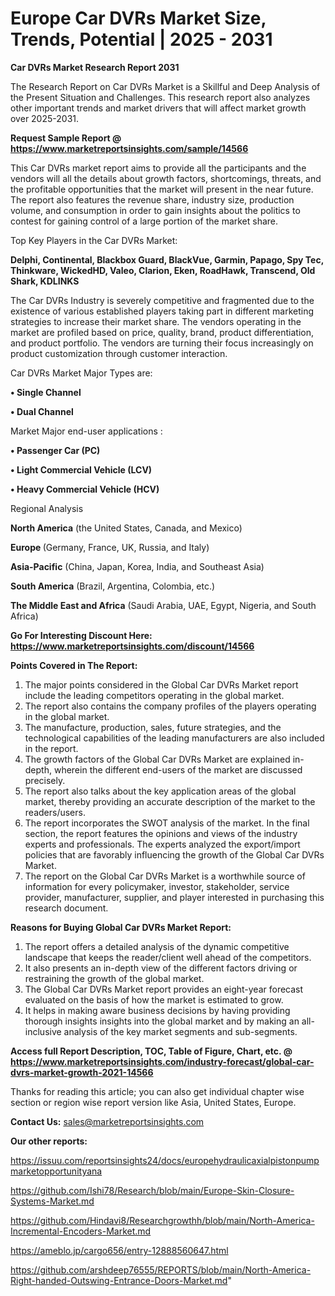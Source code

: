 # Europe Car DVRs Market Size, Trends, Potential | 2025 - 2031

<strong>Car DVRs Market Research Report 2031</strong>

The Research Report on Car DVRs Market is a Skillful and Deep Analysis of the Present Situation and Challenges. This research report also analyzes other important trends and market drivers that will affect market growth over 2025-2031.

<strong>Request Sample Report @ <a href=https://www.marketreportsinsights.com/sample/14566>https://www.marketreportsinsights.com/sample/14566</a></strong>

This Car DVRs market report aims to provide all the participants and the vendors will all the details about growth factors, shortcomings, threats, and the profitable opportunities that the market will present in the near future. The report also features the revenue share, industry size, production volume, and consumption in order to gain insights about the politics to contest for gaining control of a large portion of the market share.

Top Key Players in the Car DVRs Market:

<strong>Delphi, Continental, Blackbox Guard, BlackVue, Garmin, Papago, Spy Tec, Thinkware, WickedHD, Valeo, Clarion, Eken, RoadHawk, Transcend, Old Shark, KDLINKS</strong>

The Car DVRs Industry is severely competitive and fragmented due to the existence of various established players taking part in different marketing strategies to increase their market share. The vendors operating in the market are profiled based on price, quality, brand, product differentiation, and product portfolio. The vendors are turning their focus increasingly on product customization through customer interaction.

Car DVRs Market Major Types are:

<strong>• Single Channel

• Dual Channel</strong>

Market Major end-user applications :

<strong>• Passenger Car (PC)

• Light Commercial Vehicle (LCV)

• Heavy Commercial Vehicle (HCV)</strong>

Regional Analysis

</u><strong><b>North America</b></strong> (the United States, Canada, and Mexico)

<strong><b>Europe </b></strong>(Germany, France, UK, Russia, and Italy)

<strong><b>Asia-Pacific</b></strong> (China, Japan, Korea, India, and Southeast Asia)

<strong><b>South America</b></strong> (Brazil, Argentina, Colombia, etc.)

<strong><b>The Middle East and Africa</b></strong> (Saudi Arabia, UAE, Egypt, Nigeria, and South Africa)

<strong>Go For Interesting Discount Here: <a href=https://www.marketreportsinsights.com/discount/14566>https://www.marketreportsinsights.com/discount/14566</a></strong>

<strong>Points Covered in The Report:</strong>
<ol>
  <li>The major points considered in the Global Car DVRs Market report include the leading competitors operating in the global market.</li>
  <li>The report also contains the company profiles of the players operating in the global market.</li>
  <li>The manufacture, production, sales, future strategies, and the technological capabilities of the leading manufacturers are also included in the report.</li>
  <li>The growth factors of the Global Car DVRs Market are explained in-depth, wherein the different end-users of the market are discussed precisely.</li>
  <li>The report also talks about the key application areas of the global market, thereby providing an accurate description of the market to the readers/users.</li>
  <li>The report incorporates the SWOT analysis of the market. In the final section, the report features the opinions and views of the industry experts and professionals. The experts analyzed the export/import policies that are favorably influencing the growth of the Global Car DVRs Market.</li>
  <li>The report on the Global Car DVRs Market is a worthwhile source of information for every policymaker, investor, stakeholder, service provider, manufacturer, supplier, and player interested in purchasing this research document.</li>
</ol>
<strong>Reasons for Buying Global Car DVRs Market Report:</strong>

<ol>
  <li>The report offers a detailed analysis of the dynamic competitive landscape that keeps the reader/client well ahead of the competitors.</li>
  <li>It also presents an in-depth view of the different factors driving or restraining the growth of the global market.</li>
  <li>The Global Car DVRs Market report provides an eight-year forecast evaluated on the basis of how the market is estimated to grow.</li>
  <li>It helps in making aware business decisions by having providing thorough insights insights into the global market and by making an all-inclusive analysis of the key market segments and sub-segments.</li>
</ol>
<strong>Access full Report Description, TOC, Table of Figure, Chart, etc. @ <a href=https://www.marketreportsinsights.com/industry-forecast/global-car-dvrs-market-growth-2021-14566>https://www.marketreportsinsights.com/industry-forecast/global-car-dvrs-market-growth-2021-14566</a></strong>


Thanks for reading this article; you can also get individual chapter wise section or region wise report version like Asia, United States, Europe.

<strong>Contact Us:</strong>
sales@marketreportsinsights.com

<strong>Our other reports:</strong>

<a href=https://issuu.com/reportsinsights24/docs/europehydraulicaxialpistonpumpmarketopportunityana>https://issuu.com/reportsinsights24/docs/europehydraulicaxialpistonpumpmarketopportunityana</a>

<a href=https://github.com/Ishi78/Research/blob/main/Europe-Skin-Closure-Systems-Market.md>https://github.com/Ishi78/Research/blob/main/Europe-Skin-Closure-Systems-Market.md</a>

<a href=https://github.com/Hindavi8/Researchgrowthh/blob/main/North-America-Incremental-Encoders-Market.md>https://github.com/Hindavi8/Researchgrowthh/blob/main/North-America-Incremental-Encoders-Market.md</a>

<a href=https://ameblo.jp/cargo656/entry-12888560647.html>https://ameblo.jp/cargo656/entry-12888560647.html</a>

<a href=https://github.com/arshdeep76555/REPORTS/blob/main/North-America-Right-handed-Outswing-Entrance-Doors-Market.md>https://github.com/arshdeep76555/REPORTS/blob/main/North-America-Right-handed-Outswing-Entrance-Doors-Market.md</a>"

